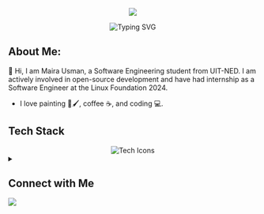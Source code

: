<a href="https://www.linkedin.com/in/maira-usman-" target="_blank">
  <p align="center">
    <img src="https://capsule-render.vercel.app/api?type=waving&color=gradient&text=Hi%20Myra%20Usman%20Here🤍&fontSize=30&height=120&width=100%&section=header"/>
  </p>
</a>

<div align="center">
    <img align="center" src="https://readme-typing-svg.demolab.com?font=Fira+Code&size=16&pause=1000&color=ffbf00&width=420&lines=Python+%7C+AI/ML+%7C+Backend-Developer+%7C" alt="Typing SVG" />
</div>

## About Me:

👋 Hi, I am Maira Usman, a Software Engineering student from UIT-NED. I am actively involved in open-source development and have had internship as a Software Engineer at the Linux Foundation 2024.
 - I love painting 🎨🖌️, coffee ☕, and coding 💻.
 


<h2>Tech Stack</h2>
  <div align='center'>
    <img src="https://skillicons.dev/icons?i=py,githubactions,bash,js,scala,django,flask,html,css,bootstrap,linux,git,github,jquery,cpp,cs,dotnet,vscode,mysql,sqlite,qt,figma,wordpress" alt="Tech Icons" />
  </div>

<details>
  <summary><h2>Connect with Me</h2></summary>
  <div align='center'>
    <a href="https://www.linkedin.com/in/maira-usman-">
      <img alt="LinkedIn" height="30px" width="100px" src="https://img.shields.io/badge/Linkedin-0A66C2?style=for-the-badge&logo=Linkedin&logoColor=white" />
    </a>
    <a href="https://www.instagram.com/artistry_m57/">
      <img alt="Instagram" height="30px" width="100px" src="https://img.shields.io/badge/Instagram-E4405F?style=for-the-badge&logo=instagram&logoColor=white" />
    </a>
    <a href="https://www.linkedin.com/in/maira-usman-">
      <img alt="HackerRank" height="30px" width="100px" src="https://img.shields.io/badge/HackerRank-2EC866?style=for-the-badge&logo=HackerRank&logoColor=black" />
    </a>
    <a href="mailto:maira.usman5703o@gmail.com">
      <img alt="Maira's Gmail" height="30px" width="100px" src="https://img.shields.io/badge/Gmail-EA4335?style=for-the-badge&logo=Gmail&logoColor=white" />
    </a>
  </div>
</details>


<img src='.github/workflows/thanks.svg'/>
